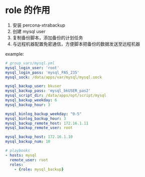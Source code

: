 # role 的作用
1. 安装 percona-xtrabackup
2. 创建 mysql user
3. 复制备份脚本，添加备份的计划任务
4. 与远程机器配置免密通信，方便脚本把备份的数据发送至远程机器

example:
```yaml
# group_vars/mysql.yml
mysql_login_user: 'root'
mysql_login_pass: 'mysql_PAS_235'
mysql_sock: /data/apps/var/mysql/mysql.sock

mysql_backup_user: bkuser
mysql_backup_pass: 'mysql_bkUSER_pas2'
mysql_script_dir: /data/apps/opt/script/mysql
mysql_backup_weekday: 6
mysql_backup_hour: 3

mysql_binlog_backup_weekday: "0-5"
mysql_binlog_backup_hour: 3
mysql_backup_remote_host: 172.16.1.11
mysql_backup_remote_user: root

mysql_backup_host: 172.16.1.10
mysql_backup_num: 10

# playbooks
- hosts: mysql
  remote_user: root
  roles:
    - {role: mysql_backup}
```
